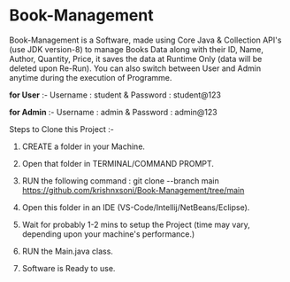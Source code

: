 # Book-Management
Book-Management is a Software, made using Core Java &amp; Collection API's (use JDK version-8) to manage Books Data along with their ID, Name, Author, Quantity, Price, it saves the data at Runtime Only (data will be deleted upon Re-Run). You can also switch between User and Admin anytime during the execution of Programme. 

**for User** :- Username : student & Password : student@123

**for Admin** :- Username : admin & Password : admin@123

Steps to Clone this Project :-

1. CREATE a folder in your Machine.

2. Open that folder in TERMINAL/COMMAND PROMPT.

3. RUN the following command : git clone --branch main https://github.com/krishnxsoni/Book-Management/tree/main

4. Open this folder in an IDE (VS-Code/Intellij/NetBeans/Eclipse).

5. Wait for probably 1-2 mins to setup the Project (time may vary, depending upon your machine's performance.)

6. RUN the Main.java class.

7. Software is Ready to use.
